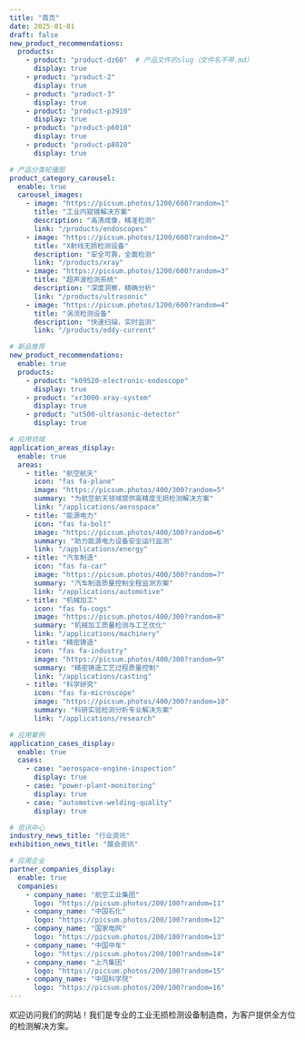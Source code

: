 ```yaml
---
title: "首页"
date: 2025-01-01
draft: false
new_product_recommendations:
  products:
    - product: "product-dz60"  # 产品文件的slug（文件名不带.md）
      display: true
    - product: "product-2"
      display: true
    - product: "product-3"
      display: true
    - product: "product-p3910"
      display: true
    - product: "product-p6010"
      display: true
    - product: "product-p8020"
      display: true

# 产品分类轮播图
product_category_carousel:
  enable: true
  carousel_images:
    - image: "https://picsum.photos/1200/600?random=1"
      title: "工业内窥镜解决方案"
      description: "高清成像，精准检测"
      link: "/products/endoscopes"
    - image: "https://picsum.photos/1200/600?random=2"
      title: "X射线无损检测设备"
      description: "安全可靠，全面检测"
      link: "/products/xray"
    - image: "https://picsum.photos/1200/600?random=3"
      title: "超声波检测系统"
      description: "深度洞察，精确分析"
      link: "/products/ultrasonic"
    - image: "https://picsum.photos/1200/600?random=4"
      title: "涡流检测设备"
      description: "快速扫描，实时监测"
      link: "/products/eddy-current"

# 新品推荐
new_product_recommendations:
  enable: true
  products:
    - product: "k09520-electronic-endoscope"
      display: true
    - product: "xr3000-xray-system"
      display: true
    - product: "ut500-ultrasonic-detector"
      display: true

# 应用领域
application_areas_display:
  enable: true
  areas:
    - title: "航空航天"
      icon: "fas fa-plane"
      image: "https://picsum.photos/400/300?random=5"
      summary: "为航空航天领域提供高精度无损检测解决方案"
      link: "/applications/aerospace"
    - title: "能源电力"
      icon: "fas fa-bolt"
      image: "https://picsum.photos/400/300?random=6"
      summary: "助力能源电力设备安全运行监测"
      link: "/applications/energy"
    - title: "汽车制造"
      icon: "fas fa-car"
      image: "https://picsum.photos/400/300?random=7"
      summary: "汽车制造质量控制全程监测方案"
      link: "/applications/automotive"
    - title: "机械加工"
      icon: "fas fa-cogs"
      image: "https://picsum.photos/400/300?random=8"
      summary: "机械加工质量检测与工艺优化"
      link: "/applications/machinery"
    - title: "精密铸造"
      icon: "fas fa-industry"
      image: "https://picsum.photos/400/300?random=9"
      summary: "精密铸造工艺过程质量控制"
      link: "/applications/casting"
    - title: "科学研究"
      icon: "fas fa-microscope"
      image: "https://picsum.photos/400/300?random=10"
      summary: "科研实验检测分析专业解决方案"
      link: "/applications/research"

# 应用案例
application_cases_display:
  enable: true
  cases:
    - case: "aerospace-engine-inspection"
      display: true
    - case: "power-plant-monitoring"
      display: true
    - case: "automotive-welding-quality"
      display: true

# 资讯中心
industry_news_title: "行业资讯"
exhibition_news_title: "展会资讯"

# 应用企业
partner_companies_display:
  enable: true
  companies:
    - company_name: "航空工业集团"
      logo: "https://picsum.photos/200/100?random=11"
    - company_name: "中国石化"
      logo: "https://picsum.photos/200/100?random=12"
    - company_name: "国家电网"
      logo: "https://picsum.photos/200/100?random=13"
    - company_name: "中国中车"
      logo: "https://picsum.photos/200/100?random=14"
    - company_name: "上汽集团"
      logo: "https://picsum.photos/200/100?random=15"
    - company_name: "中国科学院"
      logo: "https://picsum.photos/200/100?random=16"
---
```


欢迎访问我们的网站！我们是专业的工业无损检测设备制造商，为客户提供全方位的检测解决方案。
